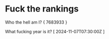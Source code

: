# Fuck the rankings

Who the hell am I?
{ 7683933 }

What fucking year is it?
[ 2024-11-07T07:30:00Z ]
